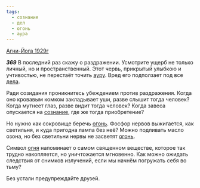 ```yaml
---
tags:
  - сознание
  - дел
  - огонь
  - аура
---
```


[Агни-Йога 1929г](https://127.0.0.1:4002/agni/1929)

___369___
В последний раз скажу о раздражении. Усмотрите ущерб не только личный, но и пространственный. Этот червь, прикрытый улыбкою и учтивостью, не перестаёт точить [ауру](../../../tags/#аура). Вред его подползает под все [дела](../../../tags/#дел).   

Ради созидания проникнитесь убеждением против раздражения. Когда оно кровавым комком закладывает уши, разве слышит тогда человек? Когда мутнеет глаз, разве видит тогда человек? Когда завеса опускается на [сознание](../../../tags/#сознание), где же тогда приобретение?   

Но нужно как сокровище беречь [огонь](../../../tags/#огонь). Фосфор нервов выжигается, как светильня, и куда пригодна лампа без неё? Можно подливать масло озона, но без светильни нервы не засветят [огонь](../../../tags/#огонь).   

Символ [огня](../../../tags/#огонь) напоминает о самом священном веществе, которое так трудно накопляется, но уничтожается мгновенно. Как можно ожидать следствия от снимков излучений, если мы начнём погружать себя во тьму?   

Без устали предупреждайте друзей.